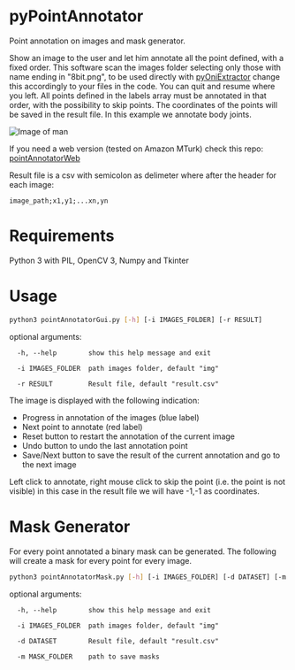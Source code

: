 # pyPointAnnotator
Point annotation on images and mask generator.

Show an image to the user and let him annotate all the point defined, with a fixed order.
This software scan the images folder selecting only those with name ending in "8bit.png", to be used directly 
with [pyOniExtractor](https://github.com/roccopietrini/pyOniExtractor) change this accordingly to your files in the code.
You can quit and resume where you left. All points defined in the labels array must be annotated in that order, with the possibility to skip points. 
The coordinates of the points will be saved in the result file. In this example we annotate body joints.

![Image of man](https://i.ibb.co/rs9QnH2/done.png)


If you need a web version (tested on Amazon MTurk) check this repo: [pointAnnotatorWeb](https://github.com/roccopietrini/pointAnnotatorWeb)

Result file is a csv with semicolon as delimeter where after the header for each image:
```
image_path;x1,y1;...xn,yn
```

# Requirements
Python 3 with PIL, OpenCV 3, Numpy and Tkinter

# Usage
```bash
python3 pointAnnotatorGui.py [-h] [-i IMAGES_FOLDER] [-r RESULT]

```

optional arguments:
```
  -h, --help        show this help message and exit

  -i IMAGES_FOLDER  path images folder, default "img"
  
  -r RESULT         Result file, default "result.csv"
```

The image is displayed with the following indication:

* Progress in annotation of the images (blue label)
* Next point to annotate (red label)
* Reset button to restart the annotation of the current image
* Undo button to undo the last annotation point
* Save/Next button to save the result of the current annotation and go to the next image

Left click to annotate, right mouse click to skip the point (i.e. the point is not visible) in this case in the result file we will have -1,-1 as coordinates.

# Mask Generator

For every point annotated a binary mask can be generated. The following will create a mask for every point for every image.  

```bash
python3 pointAnnotatorMask.py [-h] [-i IMAGES_FOLDER] [-d DATASET] [-m MASK_FOLDER]

```

optional arguments:
```
  -h, --help        show this help message and exit

  -i IMAGES_FOLDER  path images folder, default "img"
  
  -d DATASET        Result file, default "result.csv"
  
  -m MASK_FOLDER    path to save masks
```
